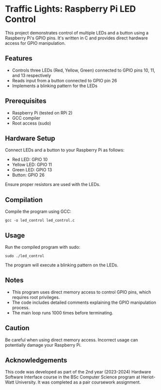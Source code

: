 # Traffic Lights: Raspberry Pi LED Control

This project demonstrates control of multiple LEDs and a button using a Raspberry Pi's GPIO pins. It's written in C and provides direct hardware access for GPIO manipulation.

## Features

- Controls three LEDs (Red, Yellow, Green) connected to GPIO pins 10, 11, and 13 respectively
- Reads input from a button connected to GPIO pin 26
- Implements a blinking pattern for the LEDs

## Prerequisites

- Raspberry Pi (tested on RPi 2)
- GCC compiler
- Root access (sudo)

## Hardware Setup

Connect LEDs and a button to your Raspberry Pi as follows:
- Red LED: GPIO 10
- Yellow LED: GPIO 11
- Green LED: GPIO 13
- Button: GPIO 26

Ensure proper resistors are used with the LEDs.

## Compilation

Compile the program using GCC:

```
gcc -o led_control led_control.c
```

## Usage

Run the compiled program with sudo:

```
sudo ./led_control
```

The program will execute a blinking pattern on the LEDs.

## Notes

- This program uses direct memory access to control GPIO pins, which requires root privileges.
- The code includes detailed comments explaining the GPIO manipulation process.
- The main loop runs 1000 times before terminating.

## Caution

Be careful when using direct memory access. Incorrect usage can potentially damage your Raspberry Pi.

## Acknowledgements

This code was developed as part of the 2nd year (2023-2024) Hardware Software Interface course in the BSc Computer Science program at Heriot-Watt University. It was completed as a pair coursework assignment. 
